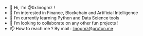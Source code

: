 - 👋 Hi, I’m @0xlinogmz !
- 👀 I’m interested in Finance, Blockchain and Artificial Intelligence
- 🌱 I’m currently learning Python and Data Science tools
- 💞️ I’m looking to collaborate on any other fun projects !
- 📫 How to reach me ? By mail : linogmz@proton.me


